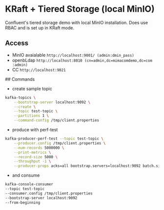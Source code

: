 # KRaft + Tiered Storage (local MinIO)

Confluent's tiered storage demo with local MinIO installation. Does use RBAC and is set up in KRaft mode.


## Access
- MinIO avaialable `http://localhost:9001/ (admin:dmin_pass)` 
- openbLdap `http://localhost:8010 (cn=admin,dc=mimacomdemo,dc=com :admin)` 
- CC `http://localhost:9021`

## Commands

- create sample topic
```bash
kafka-topics \
    --bootstrap-server localhost:9092 \
    --create \
    --topic test-topic \
    --partitions 1 \
    --command-config /tmp/client.properties
```
- produce with perf-test
```bash
kafka-producer-perf-test --topic test-topic \
    --producer.config /tmp/client.properties \
    --num-records 5000000 \
    --print-metrics \
    --record-size 5000 \
    --throughput -1 \
    --producer-props acks=all bootstrap.servers=localhost:9092 batch.size=8196
```
- and consume
```bash
kafka-console-consumer 
--topic test-topic     
--consumer.config /tmp/client.properties   
--bootstrap-server localhost:9092 
--from-beginning
        
```
    
